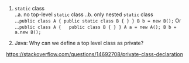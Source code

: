 1. ```static``` class  
..a. no top-level ```static``` class
..b. only nested ```static``` class  
...```public class A {
	public static class B {
	}
      }
      B b = new B();```
Or  
...```public class A {  
        public class B {
        }
      }
      A a = new A();
      B b = a.new B();```  

2. Java: Why can we define a top level class as private?  

https://stackoverflow.com/questions/14692708/private-class-declaration

 
